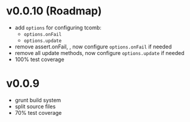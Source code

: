 # v0.0.10 (Roadmap)

- add `options` for configuring tcomb:
  - `options.onFail`
  - `options.update`
- remove assert.onFail, , now configure `options.onFail` if needed
- remove all update methods, now configure `options.update` if needed
- 100% test coverage

# v0.0.9

- grunt build system
- split source files
- 70% test coverage
